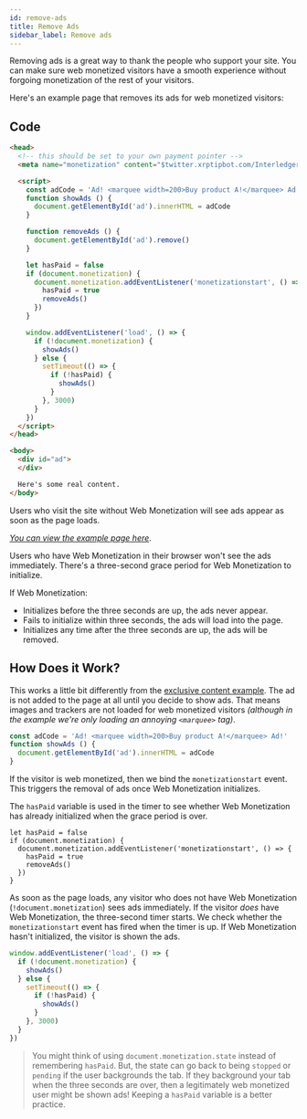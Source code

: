 ```yaml
---
id: remove-ads
title: Remove Ads
sidebar_label: Remove ads
---
```


Removing ads is a great way to thank the people who support your site. You can
make sure web monetized visitors have a smooth experience without forgoing
monetization of the rest of your visitors.

Here's an example page that removes its ads for web monetized visitors:

## Code

```html
<head>
  <!-- this should be set to your own payment pointer -->
  <meta name="monetization" content="$twitter.xrptipbot.com/Interledger">

  <script>
    const adCode = 'Ad! <marquee width=200>Buy product A!</marquee> Ad!'
    function showAds () {
      document.getElementById('ad').innerHTML = adCode
    }

    function removeAds () {
      document.getElementById('ad').remove()
    }

    let hasPaid = false
    if (document.monetization) {
      document.monetization.addEventListener('monetizationstart', () => {
        hasPaid = true
        removeAds()
      })
    }

    window.addEventListener('load', () => {
      if (!document.monetization) {
        showAds()
      } else {
        setTimeout(() => {
          if (!hasPaid) {
            showAds()
          }
        }, 3000)
      }
    })
  </script>
</head>

<body>
  <div id="ad">
  </div>

  Here's some real content.
</body>
```

Users who visit the site without Web Monetization will see ads appear as soon as the page loads.

[_You can view the example page here_](/examples/remove_ads.html).

Users who have Web Monetization in their browser won't see the ads
immediately. There's a three-second grace period for Web Monetization to
initialize.

If Web Monetization:

* Initializes before the three seconds are up, the ads never appear.
* Fails to initialize within three seconds, the ads will load into the page.
* Initializes any time after the three seconds are up, the ads will be removed.

## How Does it Work?

This works a little bit differently from the [exclusive content example](/docs/exclusive-content).
The ad is not added to the page at all until you decide to show ads. That means
images and trackers are not loaded for web monetized visitors _(although in the example we're only loading an annoying `<marquee>` tag)_.

```js
const adCode = 'Ad! <marquee width=200>Buy product A!</marquee> Ad!'
function showAds () {
  document.getElementById('ad').innerHTML = adCode
}
```

If the visitor is web monetized, then we bind the `monetizationstart` event.
This triggers the removal of ads once Web Monetization initializes.

The `hasPaid` variable is used in the timer to see whether Web
Monetization has already initialized when the grace period is over.

```
let hasPaid = false
if (document.monetization) {
  document.monetization.addEventListener('monetizationstart', () => {
    hasPaid = true
    removeAds()
  })
}
```

As soon as the page loads, any visitor who does not have Web Monetization
(`!document.monetization`) sees ads immediately. If the visitor _does_ have Web
Monetization, the three-second timer starts. We check whether the
`monetizationstart` event has fired when the timer is up. If Web Monetization
hasn't initialized, the visitor is shown the ads.

```js
window.addEventListener('load', () => {
  if (!document.monetization) {
    showAds()
  } else {
    setTimeout(() => {
      if (!hasPaid) {
        showAds()
      }
    }, 3000)
  }
})
```

> You might think of using `document.monetization.state` instead of remembering
> `hasPaid`. But, the state can go back to being `stopped` or `pending` if the user
> backgrounds the tab. If they background your tab when the three seconds are over,
> then a legitimately web monetized user might be shown ads!
Keeping a `hasPaid` variable is a better practice.
